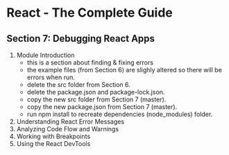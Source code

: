 # React - The Complete Guide

## Section 7: Debugging React Apps

1. Module Introduction
   - this is a section about finding & fixing errors
   - the example files (from Section 6) are slighly altered so there will be errors when run.
   - delete the src folder from Section 6.
   - delete the package.json and package-lock.json.
   - copy the new src folder from Section 7 (master).
   - copy the new package.json from Section 7 (master).
   - run npm install to recreate dependencies (node_modules) folder.
2. Understanding React Error Messages
3. Analyzing Code Flow and Warnings
4. Working with Breakpoints
5. Using the React DevTools
